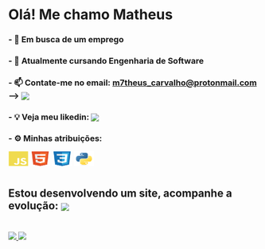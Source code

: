 # Olá! Me chamo Matheus


### - 🔭 Em busca de um emprego
### - 🌱 Atualmente cursando **Engenharia de Software** 
### - 📫 Contate-me no email: m7theus_carvalho@protonmail.com  --> <a href="M7theus_Carvalho@protonmail.com" target="_blank"><img height="22px" align="center" src="https://img.shields.io/badge/ProtonMail-8B89CC?style=for-the-badge&logo=protonmail&logoColor=white" target="_blank"></a>
### - 💡 Veja meu likedin: <a href="https://www.linkedin.com/in/matheus-fernandes-de-carvalho-185270234/" target="_blank"><img height="22px" align="center" src="https://img.shields.io/badge/-LinkedIn-%230077B5?style=for-the-badge&logo=linkedin&logoColor=white" target="_blank"></a> 
### - ⚙️ Minhas atribuições: 
<div style="display: inline_block">
<img  alt="Rafa-Js" height="30" width="40" src="https://raw.githubusercontent.com/devicons/devicon/master/icons/javascript/javascript-plain.svg" >
<img  alt="Rafa-HTML" height="30" width="40" src="https://raw.githubusercontent.com/devicons/devicon/master/icons/html5/html5-original.svg">
<img  alt="Rafa-CSS" height="30" width="40" src="https://raw.githubusercontent.com/devicons/devicon/master/icons/css3/css3-original.svg">
<img  alt="Rafa-Python" height="30" width="40" src="https://raw.githubusercontent.com/devicons/devicon/master/icons/python/python-original.svg">
<div>
  
# 
## Estou desenvolvendo um site, acompanhe a evolução: <a href="https://m7theus.github.io/site/" target="_blank"><img height="20px" align="center" src="https://img.shields.io/website-up-down-green-red/http/monip.org.svg"></a>
#

<div>
  <a href="https://github.com/M7theus">
  <img height="150em" src="https://github-readme-stats.vercel.app/api?username=M7theus&show_icons=true&theme=dark&include_all_commits=true&count_private=true"/>
  <img height="150em" src="https://github-readme-stats.vercel.app/api/top-langs/?username=M7theus&layout=compact&langs_count=7&theme=dark"/>
</div>
  
